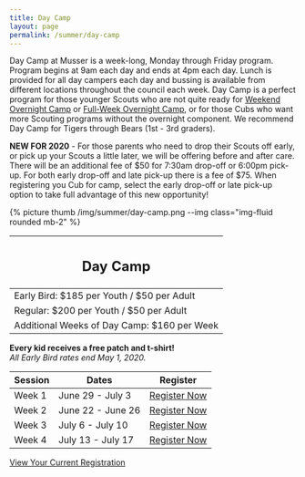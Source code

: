 ```yaml
---
title: Day Camp
layout: page
permalink: /summer/day-camp
---
```


<div class="row">
  <div class="col-md-8">
    <p>
      Day Camp at Musser is a week-long, Monday through Friday program. Program begins at 9am each day and ends at 4pm each day. Lunch is provided for all day campers each day and bussing is available from different locations throughout the council each week. Day Camp is a perfect program for those younger Scouts who are not quite ready for <a href="/summer/weekend-overnight">Weekend Overnight Camp</a> or <a href="/summer/full-week-overnight">Full-Week Overnight Camp</a>, or for those Cubs who want more Scouting programs without the overnight component. We recommend Day Camp for Tigers through Bears (1st - 3rd graders).
    </p>
    <p>
      <strong>NEW FOR 2020</strong> - For those parents who need to drop their Scouts off early, or pick up your Scouts a little later, we will be offering before and after care. There will be an additional fee of $50 for 7:30am drop-off or 6:00pm pick-up. For both early drop-off and late pick-up there is a fee of $75. When registering you Cub for camp, select the early drop-off or late pick-up option to take full advantage of this new opportunity!
    </p>
  </div>
  <div class="col-md-4">
    {% picture thumb /img/summer/day-camp.png --img class="img-fluid rounded mb-2" %}
  </div>
</div>
<div class="row">
  <div class="col">
    <table class="table table-striped my-3 ">
      <thead class="text-center">
        <tr>
          <th scope="col"><h2 class="my-0">Day Camp</h2></th>
        </tr>
      </thead>
      <tbody>
          <tr>
            <td>Early Bird: $185 per Youth / $50 per Adult</td>
          </tr>
          <tr>
            <td>Regular: $200 per Youth / $50 per Adult</td>
          </tr>
          <tr>
            <td>Additional Weeks of Day Camp: $160 per Week</td>
          </tr>
      </tbody>
    </table>
    <div class="text-center">
      <strong>Every kid receives a free patch and t-shirt!</strong><br>
      <em>All Early Bird rates end May 1, 2020.</em>
    </div>
  </div>
  <div class="col">
    <table class="table table-striped my-3 text-center">
      <thead>
        <tr>
          <th scope="col">Session</th>
          <th scope="col">Dates</th>
          <th scope="col">Register</th>
        </tr>
      </thead>
      <tbody>
          <tr>
            <td>Week 1</td>
            <td>June 29 - July 3</td>
            <td><a class="btn btn-primary btn-block" href="https://colbsa.doubleknot.com/event/day-camp-session-1-june-22-26/2592997">Register Now</a></td>
          </tr>
          <tr>
            <td>Week 2</td>
            <td>June 22 - June 26</td>
            <td><a class="btn btn-primary btn-block" href="https://colbsa.doubleknot.com/event/day-camp-session-2-june-29-july-3/2592998">Register Now</a></td>
          </tr>
          <tr>
            <td>Week 3</td>
            <td>July 6 - July 10</td>
            <td><a class="btn btn-primary btn-block" href="https://colbsa.doubleknot.com/event/day-camp-session-3-july-6-10/2592999">Register Now</a></td>
          </tr>
          <tr>
            <td>Week 4</td>
            <td>July 13 - July 17</td>
            <td><a class="btn btn-primary btn-block" href="https://colbsa.doubleknot.com/event/day-camp-session-4-july-13-17/2593000">Register Now</a></td>
          </tr>
      </tbody>
    </table>
    <div class="text-center">
      <a role="button" class="btn btn-primary btn-lg" href="https://colbsa.doubleknot.com/Rosters/logon.aspx?orgkey=541">View Your Current Registration</a>
    </div>
  </div>
</div>
